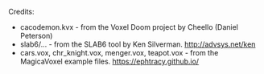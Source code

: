 Credits:

- cacodemon.kvx - from the Voxel Doom project by Cheello (Daniel Peterson)
- slab6/... - from the SLAB6 tool by Ken Silverman. http://advsys.net/ken
- cars.vox, chr_knight.vox, menger.vox, teapot.vox - from the MagicaVoxel example files. https://ephtracy.github.io/